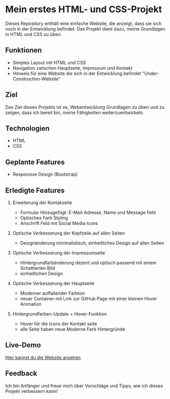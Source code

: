 # Mein erstes HTML- und CSS-Projekt

Dieses Repository enthält eine einfache Website, die anzeigt, dass sie sich noch in der Entwicklung befindet. Das Projekt dient dazu, meine Grundlagen in HTML und CSS zu üben.

## Funktionen
- Simples Layout mit HTML und CSS
- Navigation zwischen Hauptseite, Impressum und Kontakt
- Hinweis für eine Website die sich in der Entwicklung befindet "Under-Construction-Website"


## Ziel
Das Ziel dieses Projekts ist es, Webentwicklung Grundlagen zu üben und zu zeigen, dass ich bereit bin, meine Fähigkeiten weiterzuentwickeln.

## Technologien
- HTML
- CSS

## Geplante Features
- Responsive Design (Bootstrap)

## Erledigte Features
1. Erweiterung der Kontakseite
   - Formular Hinzugefügt: E-Mail-Adresse, Name und Message Feld
   - Optisches Farb Styling
   - Anschrift Feld mit Social Media Icons
   
2. Optische Verbesserung der Kopfzeile auf allen Seiten
   - Designänderung minimalistisch, einheitliches Design auf allen Seiten
   
3. Optische Verbesserung der Impressumseite
   - Hintergrundfarbänderung dezent und optisch passend mit einem Schattierten Bild
   - einheitlichen Design
   
4. Optische Verbesserung der Hauptseite
   - Moderner auffallender Farbton
   - neuer Container mit Link zur GitHub Page mit einer kleinen Hover Animation
   
5. Hintergrundfarben-Update + Hover-Funktion
   - Hover für die Icons der Kontakt seite
   - alle Seite haben neue Moderne Farb Hintergründe 


## Live-Demo
[Hier kannst du die Website ansehen](https://andrei04-0106.github.io/beginner-html-css-projekts)

## Feedback
Ich bin Anfänger und freue mich über Vorschläge und Tipps, wie ich dieses Projekt verbessern kann!
